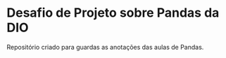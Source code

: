 # Desafio de Projeto sobre Pandas da DIO


Repositório criado para guardas as anotações das aulas de Pandas.
